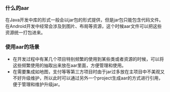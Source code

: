 ### 什么的aar
在Java开发中库的形式一般会以jar包的形式提供，但是jar包只能包含代码文件。在Android开发中经常会涉及到图片、布局等资源，这个时候aar文件可以把这些资源统一打包进来。
### 使用aar的场景
- 在开发过程中有某几个项目特别频繁的使用到某些类或者资源的时候，可以将这些频繁使用的抽取出来放在aar里面，方便管理和使用。
- 在需要集成如地图，支付等等第三方项目时由于jar过多放在主项目中不美观又不好升级维护，所以此时可以通过另外一个project生成aar的方式进行引用，便于管理和维护升级jar。
